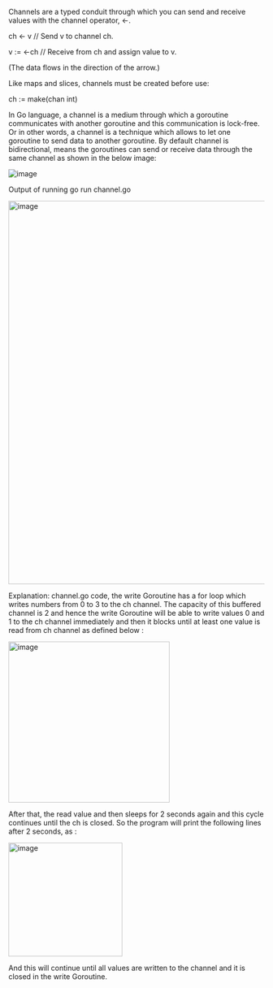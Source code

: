 Channels are a typed conduit through which you can send and receive values with the channel operator, <-.

ch <- v    // Send v to channel ch.

v := <-ch  // Receive from ch and assign value to v.
           
(The data flows in the direction of the arrow.)

Like maps and slices, channels must be created before use:

ch := make(chan int)

In Go language, a channel is a medium through which a goroutine communicates with another goroutine and this communication is lock-free. Or in other words, a channel is a technique which allows to let one goroutine to send data to another goroutine. By default channel is bidirectional, means the goroutines can send or receive data through the same channel as shown in the below image:

![image](https://github.com/user-attachments/assets/d93e13ed-edfa-41b2-9131-8dc043b7e1ee)


Output of running go run channel.go

<img width="755" alt="image" src="https://github.com/user-attachments/assets/7f2d58ff-666d-4ec1-af08-bca3730fa44c">


Explanation:
channel.go code, the write Goroutine has a for loop which writes numbers from 0 to 3 to the ch channel. The capacity of this buffered channel is 2 and hence the write Goroutine will be able to write values 0 and 1 to the ch channel immediately and then it blocks until at least one value is read from ch channel as defined below :

<img width="317" alt="image" src="https://github.com/user-attachments/assets/2818c4b5-d5d9-4190-ac6d-f7a31afed18f">

After that, the read value and then sleeps for 2 seconds again and this cycle continues until the ch is closed. So the program will print the following lines after 2 seconds, as :

<img width="224" alt="image" src="https://github.com/user-attachments/assets/de4bf48a-08a5-4325-88cc-2f297e18e997">

And this will continue until all values are written to the channel and it is closed in the write Goroutine.
